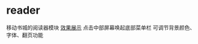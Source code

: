 # reader
移动书城的阅读器模块
[效果展示](http://htmlpreview.github.io/?https://github.com/sdc2016/reader/blob/master/reader/index.html)
点击中部屏幕唤起底部菜单栏
可调节背景颜色、字体、翻页功能
